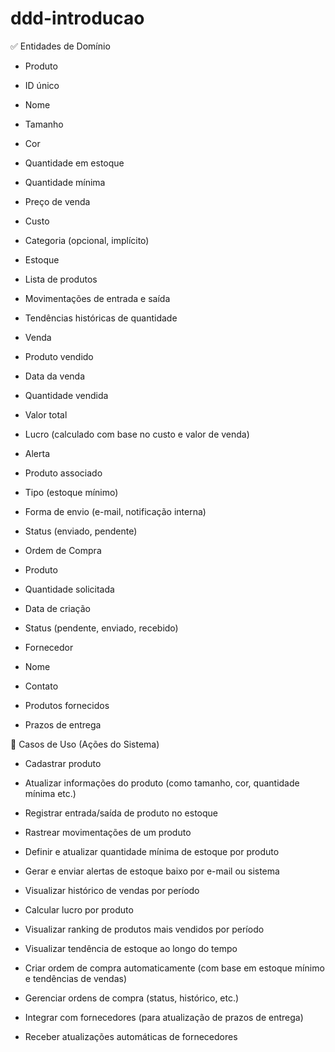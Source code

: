 # ddd-introducao


✅ Entidades de Domínio
- Produto

- ID único

- Nome

- Tamanho

- Cor

- Quantidade em estoque

- Quantidade mínima

- Preço de venda

- Custo

- Categoria (opcional, implícito)

- Estoque

- Lista de produtos

- Movimentações de entrada e saída

- Tendências históricas de quantidade

- Venda

- Produto vendido

- Data da venda

- Quantidade vendida

- Valor total

- Lucro (calculado com base no custo e valor de venda)

- Alerta

- Produto associado

- Tipo (estoque mínimo)

- Forma de envio (e-mail, notificação interna)

- Status (enviado, pendente)

- Ordem de Compra

- Produto

- Quantidade solicitada

- Data de criação

- Status (pendente, enviado, recebido)

- Fornecedor

- Nome

- Contato

- Produtos fornecidos

- Prazos de entrega

🎯 Casos de Uso (Ações do Sistema)
- Cadastrar produto

- Atualizar informações do produto (como tamanho, cor, quantidade mínima etc.)

- Registrar entrada/saída de produto no estoque

- Rastrear movimentações de um produto

- Definir e atualizar quantidade mínima de estoque por produto

- Gerar e enviar alertas de estoque baixo por e-mail ou sistema

- Visualizar histórico de vendas por período

- Calcular lucro por produto

- Visualizar ranking de produtos mais vendidos por período

- Visualizar tendência de estoque ao longo do tempo

- Criar ordem de compra automaticamente (com base em estoque mínimo e tendências de vendas)

- Gerenciar ordens de compra (status, histórico, etc.)

- Integrar com fornecedores (para atualização de prazos de entrega)

- Receber atualizações automáticas de fornecedores
